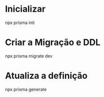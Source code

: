 # Inicializar
npx prisma init

# Criar a Migração e DDL
npx prisma migrate dev

# Atualiza a definição
npx prisma generate